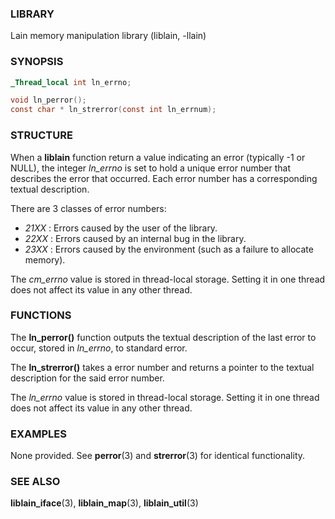 ### LIBRARY
Lain memory manipulation library (liblain, -llain)


### SYNOPSIS
```c
_Thread_local int ln_errno;

void ln_perror();
const char * ln_strerror(const int ln_errnum);
```


### STRUCTURE
When a **liblain** function return a value indicating an error (typically -1 or NULL), the integer *ln_errno* is set to hold a unique error number that describes the error that occurred. Each error number has a corresponding textual description.  
  
There are 3 classes of error numbers:  

- *21XX* : Errors caused by the user of the library.
- *22XX* : Errors caused by an internal bug in the library.
- *23XX* : Errors caused by the environment (such as a failure to allocate memory).  
  
The *cm_errno* value is stored in thread-local storage. Setting it in one thread does not affect its value in any other thread.


### FUNCTIONS
The **ln_perror()** function outputs the textual description of the last error to occur, stored in *ln_errno*, to standard error.  
  
The **ln_strerror()** takes a error number and returns a pointer to the textual description for the said error number.
  
The *ln_errno* value is stored in thread-local storage. Setting it in one thread does not affect its value in any other thread.
  

### EXAMPLES
None provided. See **perror**(3) and **strerror**(3) for identical functionality.
  

### SEE ALSO
**liblain_iface**(3), **liblain_map**(3), **liblain_util**(3)
